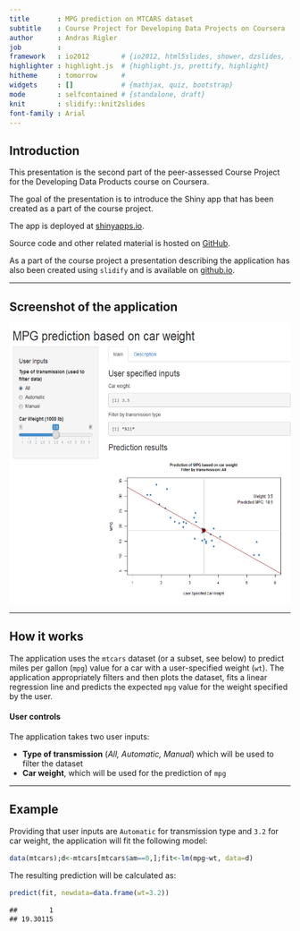 ```yaml
---
title       : MPG prediction on MTCARS dataset
subtitle    : Course Project for Developing Data Projects on Coursera
author      : Andras Rigler
job         : 
framework   : io2012        # {io2012, html5slides, shower, dzslides, ...}
highlighter : highlight.js  # {highlight.js, prettify, highlight}
hitheme     : tomorrow      # 
widgets     : []            # {mathjax, quiz, bootstrap}
mode        : selfcontained # {standalone, draft}
knit        : slidify::knit2slides
font-family : Arial
---
```


## Introduction
This presentation is the second part of the peer-assessed Course Project for the Developing Data Products course on Coursera.  
  
The goal of the presentation is to introduce the Shiny app that has been created as a part of the course project.   
  
The app is deployed at [shinyapps.io](https://riglerandras.shinyapps.io/DataproductsCourseProject).  
  
Source code and other related material is hosted on [GitHub](https://github.com/riglerandras/DevelopingDataProducts.git).  
  
As a part of the course project a presentation describing the application has also been created using `slidify` and is available on [github.io](http://riglerandras.github.io/DevelopingDataProducts/mtcarsPrediction/index.html).  

---

## Screenshot of the application

<img height = 500 src='assets/img/app_screenshot.png' /> 

---

## How it works
The application uses the `mtcars` dataset (or a subset, see below) to predict miles per gallon (`mpg`) value for a car with a user-specified weight (`wt`). The application appropriately filters and  then plots the dataset, fits a linear regression line and predicts the expected `mpg` value for the weight specified by the user.

#### User controls  
  
The application takes two user inputs:
- **Type of transmission** (*All, Automatic, Manual*) which will be used to filter the dataset
- **Car weight**, which will be used for the prediction of `mpg`

---
## Example

Providing that user inputs are `Automatic` for transmission type and `3.2` for car weight, the application will fit the following model:

```r
data(mtcars);d<-mtcars[mtcars$am==0,];fit<-lm(mpg~wt, data=d)
```
The resulting prediction will be calculated as:

```r
predict(fit, newdata=data.frame(wt=3.2))
```

```
##        1 
## 19.30115
```






